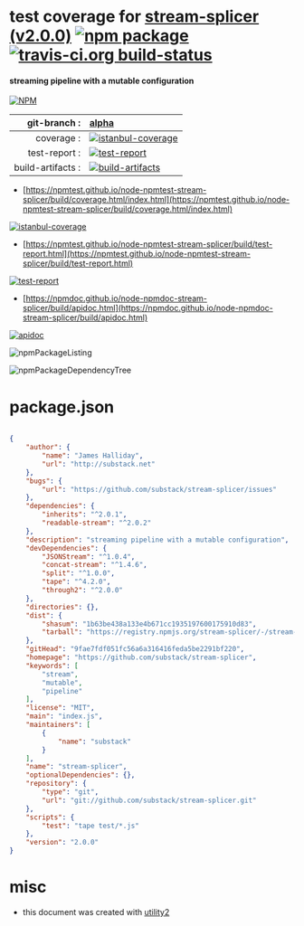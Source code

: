 # test coverage for  [stream-splicer (v2.0.0)](https://github.com/substack/stream-splicer)  [![npm package](https://img.shields.io/npm/v/npmtest-stream-splicer.svg?style=flat-square)](https://www.npmjs.org/package/npmtest-stream-splicer) [![travis-ci.org build-status](https://api.travis-ci.org/npmtest/node-npmtest-stream-splicer.svg)](https://travis-ci.org/npmtest/node-npmtest-stream-splicer)
#### streaming pipeline with a mutable configuration

[![NPM](https://nodei.co/npm/stream-splicer.png?downloads=true&downloadRank=true&stars=true)](https://www.npmjs.com/package/stream-splicer)

| git-branch : | [alpha](https://github.com/npmtest/node-npmtest-stream-splicer/tree/alpha)|
|--:|:--|
| coverage : | [![istanbul-coverage](https://npmtest.github.io/node-npmtest-stream-splicer/build/coverage.badge.svg)](https://npmtest.github.io/node-npmtest-stream-splicer/build/coverage.html/index.html)|
| test-report : | [![test-report](https://npmtest.github.io/node-npmtest-stream-splicer/build/test-report.badge.svg)](https://npmtest.github.io/node-npmtest-stream-splicer/build/test-report.html)|
| build-artifacts : | [![build-artifacts](https://npmtest.github.io/node-npmtest-stream-splicer/glyphicons_144_folder_open.png)](https://github.com/npmtest/node-npmtest-stream-splicer/tree/gh-pages/build)|

- [https://npmtest.github.io/node-npmtest-stream-splicer/build/coverage.html/index.html](https://npmtest.github.io/node-npmtest-stream-splicer/build/coverage.html/index.html)

[![istanbul-coverage](https://npmtest.github.io/node-npmtest-stream-splicer/build/screenCapture.buildCi.browser.%252Ftmp%252Fbuild%252Fcoverage.lib.html.png)](https://npmtest.github.io/node-npmtest-stream-splicer/build/coverage.html/index.html)

- [https://npmtest.github.io/node-npmtest-stream-splicer/build/test-report.html](https://npmtest.github.io/node-npmtest-stream-splicer/build/test-report.html)

[![test-report](https://npmtest.github.io/node-npmtest-stream-splicer/build/screenCapture.buildCi.browser.%252Ftmp%252Fbuild%252Ftest-report.html.png)](https://npmtest.github.io/node-npmtest-stream-splicer/build/test-report.html)

- [https://npmdoc.github.io/node-npmdoc-stream-splicer/build/apidoc.html](https://npmdoc.github.io/node-npmdoc-stream-splicer/build/apidoc.html)

[![apidoc](https://npmdoc.github.io/node-npmdoc-stream-splicer/build/screenCapture.buildCi.browser.%252Ftmp%252Fbuild%252Fapidoc.html.png)](https://npmdoc.github.io/node-npmdoc-stream-splicer/build/apidoc.html)

![npmPackageListing](https://npmtest.github.io/node-npmtest-stream-splicer/build/screenCapture.npmPackageListing.svg)

![npmPackageDependencyTree](https://npmtest.github.io/node-npmtest-stream-splicer/build/screenCapture.npmPackageDependencyTree.svg)



# package.json

```json

{
    "author": {
        "name": "James Halliday",
        "url": "http://substack.net"
    },
    "bugs": {
        "url": "https://github.com/substack/stream-splicer/issues"
    },
    "dependencies": {
        "inherits": "^2.0.1",
        "readable-stream": "^2.0.2"
    },
    "description": "streaming pipeline with a mutable configuration",
    "devDependencies": {
        "JSONStream": "^1.0.4",
        "concat-stream": "^1.4.6",
        "split": "^1.0.0",
        "tape": "^4.2.0",
        "through2": "^2.0.0"
    },
    "directories": {},
    "dist": {
        "shasum": "1b63be438a133e4b671cc1935197600175910d83",
        "tarball": "https://registry.npmjs.org/stream-splicer/-/stream-splicer-2.0.0.tgz"
    },
    "gitHead": "9fae7fdf051fc56a6a316416feda5be2291bf220",
    "homepage": "https://github.com/substack/stream-splicer",
    "keywords": [
        "stream",
        "mutable",
        "pipeline"
    ],
    "license": "MIT",
    "main": "index.js",
    "maintainers": [
        {
            "name": "substack"
        }
    ],
    "name": "stream-splicer",
    "optionalDependencies": {},
    "repository": {
        "type": "git",
        "url": "git://github.com/substack/stream-splicer.git"
    },
    "scripts": {
        "test": "tape test/*.js"
    },
    "version": "2.0.0"
}
```



# misc
- this document was created with [utility2](https://github.com/kaizhu256/node-utility2)
